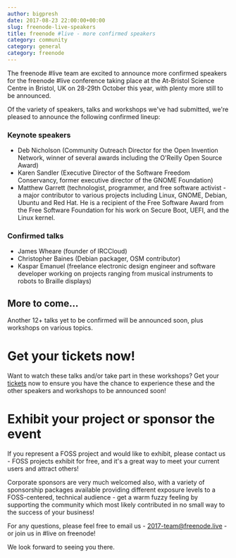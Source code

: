 ```yaml
---
author: bigpresh
date: 2017-08-23 22:00:00+00:00
slug: freenode-live-speakers
title: freenode #live - more confirmed speakers
category: community
category: general
category: freenode
---
```


The freenode #live team are excited to announce more confirmed speakers
for the freenode #live conference taking place at the At-Bristol Science Centre
in Bristol, UK on 28-29th October this year, with plenty more still to be
announced.

Of the variety of speakers, talks and workshops we've had submitted, we're
pleased to announce the following confirmed lineup:

### Keynote speakers

- Deb Nicholson (Community Outreach Director for the Open Invention Network,
  winner of several awards including the O'Reilly Open Source Award)
- Karen Sandler (Executive Director of the Software Freedom Conservancy, former
  executive director of the GNOME Foundation)
- Matthew Garrett (technologist, programmer, and free software activist - a 
  major contributor to various projects including Linux, GNOME, Debian, Ubuntu
  and Red Hat.  He is a recipient of the Free Software Award from the Free 
  Software Foundation for his work on Secure Boot, UEFI, and the Linux kernel.

### Confirmed talks

- James Wheare (founder of IRCCloud)
- Christopher Baines (Debian packager, OSM contributor)
- Kaspar Emanuel (freelance electronic design engineer and software
  developer working on projects ranging from musical instruments to robots to
  Braille displays)

## More to come...

Another 12+ talks yet to be confirmed will be announced soon, plus workshops on
various topics.


# Get your tickets now!

Want to watch these talks and/or take part in these workshops?  Get your
[tickets](https://freenode.live/conference/fn-live17/tickets) now to ensure you
have the chance to experience these and the other speakers and workshops to be
announced soon!

# Exhibit your project or sponsor the event

If you represent a FOSS project and would like to exhibit, please contact us -
FOSS projects exhibit for free, and it's a great way to meet your current users
and attract others!

Corporate sponsors are very much welcomed also, with a variety of sponsorship 
packages available providing different exposure levels to a FOSS-centered, 
technical audience - get a warm fuzzy feeling by supporting the community
which most likely contributed in no small way to the success of your business!

For any questions, please feel free to email us - 2017-team@freenode.live - or
join us in #live on freenode!

We look forward to seeing you there.
